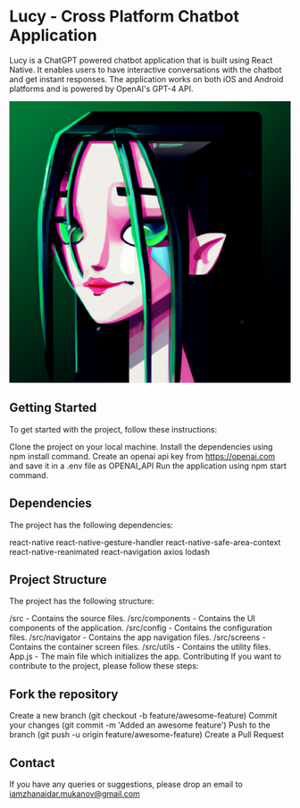 # Lucy - Cross Platform Chatbot Application

Lucy is a ChatGPT powered chatbot application that is built using React Native. It enables users to have interactive conversations with the chatbot and get instant responses. The application works on both iOS and Android platforms and is powered by OpenAI's GPT-4 API.

![Lucy](ios/lucy/Images.xcassets/AppIcon.appiconset/1024.png)

## Getting Started

To get started with the project, follow these instructions:

Clone the project on your local machine.
Install the dependencies using npm install command.
Create an openai api key from https://openai.com and save it in a .env file as OPENAI_API
Run the application using npm start command.

## Dependencies

The project has the following dependencies:

react-native
react-native-gesture-handler
react-native-safe-area-context
react-native-reanimated
react-navigation
axios
lodash

## Project Structure

The project has the following structure:

/src - Contains the source files.
/src/components - Contains the UI components of the application.
/src/config - Contains the configuration files.
/src/navigator - Contains the app navigation files.
/src/screens - Contains the container screen files.
/src/utils - Contains the utility files.
App.js - The main file which initializes the app.
Contributing
If you want to contribute to the project, please follow these steps:

## Fork the repository

Create a new branch (git checkout -b feature/awesome-feature)
Commit your changes (git commit -m 'Added an awesome feature')
Push to the branch (git push -u origin feature/awesome-feature)
Create a Pull Request

## Contact

If you have any queries or suggestions, please drop an email to iamzhanaidar.mukanov@gmail.com
